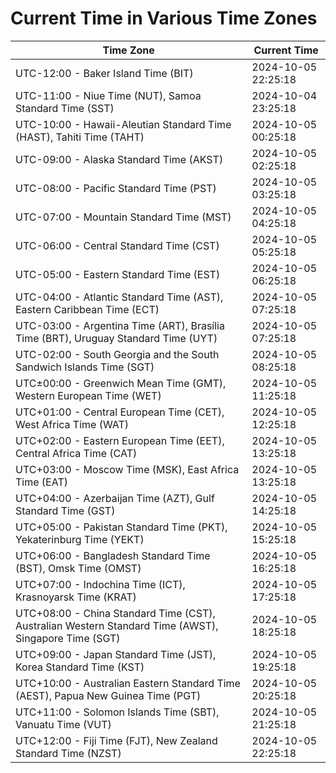 # Current Time in Various Time Zones

| Time Zone | Current Time |
|-----------|--------------|
| UTC-12:00 - Baker Island Time (BIT) | 2024-10-05 22:25:18 |
| UTC-11:00 - Niue Time (NUT), Samoa Standard Time (SST) | 2024-10-04 23:25:18 |
| UTC-10:00 - Hawaii-Aleutian Standard Time (HAST), Tahiti Time (TAHT) | 2024-10-05 00:25:18 |
| UTC-09:00 - Alaska Standard Time (AKST) | 2024-10-05 02:25:18 |
| UTC-08:00 - Pacific Standard Time (PST) | 2024-10-05 03:25:18 |
| UTC-07:00 - Mountain Standard Time (MST) | 2024-10-05 04:25:18 |
| UTC-06:00 - Central Standard Time (CST) | 2024-10-05 05:25:18 |
| UTC-05:00 - Eastern Standard Time (EST) | 2024-10-05 06:25:18 |
| UTC-04:00 - Atlantic Standard Time (AST), Eastern Caribbean Time (ECT) | 2024-10-05 07:25:18 |
| UTC-03:00 - Argentina Time (ART), Brasília Time (BRT), Uruguay Standard Time (UYT) | 2024-10-05 07:25:18 |
| UTC-02:00 - South Georgia and the South Sandwich Islands Time (SGT) | 2024-10-05 08:25:18 |
| UTC±00:00 - Greenwich Mean Time (GMT), Western European Time (WET) | 2024-10-05 11:25:18 |
| UTC+01:00 - Central European Time (CET), West Africa Time (WAT) | 2024-10-05 12:25:18 |
| UTC+02:00 - Eastern European Time (EET), Central Africa Time (CAT) | 2024-10-05 13:25:18 |
| UTC+03:00 - Moscow Time (MSK), East Africa Time (EAT) | 2024-10-05 13:25:18 |
| UTC+04:00 - Azerbaijan Time (AZT), Gulf Standard Time (GST) | 2024-10-05 14:25:18 |
| UTC+05:00 - Pakistan Standard Time (PKT), Yekaterinburg Time (YEKT) | 2024-10-05 15:25:18 |
| UTC+06:00 - Bangladesh Standard Time (BST), Omsk Time (OMST) | 2024-10-05 16:25:18 |
| UTC+07:00 - Indochina Time (ICT), Krasnoyarsk Time (KRAT) | 2024-10-05 17:25:18 |
| UTC+08:00 - China Standard Time (CST), Australian Western Standard Time (AWST), Singapore Time (SGT) | 2024-10-05 18:25:18 |
| UTC+09:00 - Japan Standard Time (JST), Korea Standard Time (KST) | 2024-10-05 19:25:18 |
| UTC+10:00 - Australian Eastern Standard Time (AEST), Papua New Guinea Time (PGT) | 2024-10-05 20:25:18 |
| UTC+11:00 - Solomon Islands Time (SBT), Vanuatu Time (VUT) | 2024-10-05 21:25:18 |
| UTC+12:00 - Fiji Time (FJT), New Zealand Standard Time (NZST) | 2024-10-05 22:25:18 |
